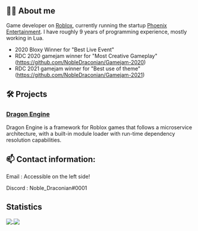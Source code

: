 ## :man_technologist: About me

Game developer on [Roblox](https://www.roblox.com/users/73223877/profile), currently running the startup [Phoenix Entertainment](https://twitter.com/Phoenix_Devs). I have roughly 9 years of programming experience, mostly working in Lua.

- 2020 Bloxy Winner for "Best Live Event"
- RDC 2020 gamejam winner for "Most Creative Gameplay" (https://github.com/NobleDraconian/Gamejam-2020)
- RDC 2021 gamejam winner for "Best use of theme" (https://github.com/NobleDraconian/Gamejam-2021)

## 🛠️ Projects

### [Dragon Engine](https://github.com/NobleDraconian/Dragon-Engine)
Dragon Engine is a framework for Roblox games that follows a microservice architecture, with a built-in module loader with run-time dependency resolution capabilities.

## 📫 Contact information:

Email : Accessible on the left side!

Discord : Noble_Draconian#0001

## Statistics

<a href="https://github.com/NobleDraconian">
  <img align="center" src="https://github-readme-stats.vercel.app/api?username=NobleDraconian&count_private=true&show_icons=true&custom_title=Github%20Stats&theme=react&hide_border=true"/>
</a>
<a href="https://github.com/NobleDraconian">
  <img align="center" src="https://github-readme-stats.vercel.app/api/top-langs/?username=NobleDraconian&count_private=true&custom_title=Top%20Languages&theme=react&hide_border=true"/>
</a>
